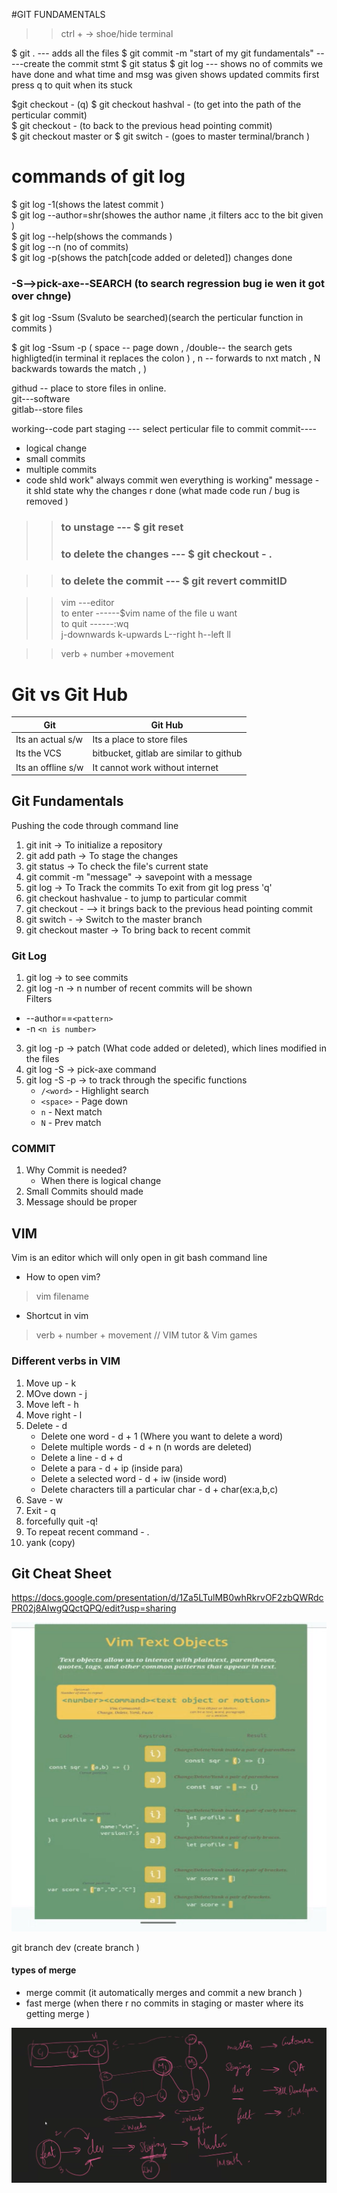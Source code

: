 #GIT FUNDAMENTALS

>> ctrl + -> shoe/hide terminal  

$ git . --- adds all the files 
$ git commit -m "start of my git fundamentals" -----create the commit stmt
$ git status 
$ git log --- shows no of commits we have done and what time and msg was given 
shows updated commits first  
press q to quit when its stuck

$git checkout - (q)
 $ git checkout hashval -  (to get into the path of the perticular commit)    
 $ git checkout - (to back to the previous head pointing commit)    
 $ git checkout master  or $ git switch - (goes to master terminal/branch  )       

 # commands of git log  
 $ git log -1(shows the latest commit )    
 $ git log --author=shr(showes the author name ,it filters acc to the bit given )  
 $ git log --help(shows the commands )  
 $ git log --n (no of commits)  
 $ git log -p(shows the patch[code added or deleted]) changes done   
### -S-->pick-axe--SEARCH (to search regression bug ie wen it got over chnge)
 $ git log -Ssum   (Svaluto be searched)(search the perticular function in commits )  

 $ git log -Ssum -p ( space -- page down , /double--  the search gets highligted(in terminal it replaces the colon ) , n -- forwards to nxt match , N backwards towards the match , )  
  
githud -- place to store files in online.    
git---software     
gitlab--store files       

working--code part 
staging --- select perticular file to commit 
commit----
- logical change 
- small commits 
- multiple commits 
- code shld work" always commit wen everything is working"
message - it shld state why the changes r done (what made code run / bug is removed )  

>> ### to unstage ---  $ git reset
>> ### to delete the changes --- $ git checkout - .


>> ### to delete the commit  ---  $ git revert commitID

 >> vim ---editor  
 to enter ------$vim name of the file u want    
 to quit ------:wq  
 j-downwards   k-upwards L--right h--left ll

 >> verb + number +movement

# Git vs Git Hub
Git | Git Hub |
---| ----|
Its an actual s/w | Its a place to store files
Its the VCS | bitbucket, gitlab are similar to github
Its an offline s/w | It cannot work without internet
 
 
## Git Fundamentals
Pushing the code through command line
1. git init -> To initialize a repository
2. git add path -> To stage the changes
3. git status -> To check the file's current state
4. git commit -m "message" -> savepoint with a message
5. git log -> To Track the commits
To exit from git log press 'q'
6. git checkout hashvalue - to jump to particular commit
7. git checkout - --> it brings back to the previous head pointing commit
8. git switch - -> Switch to the master branch
8. git checkout master -> To bring back to recent commit
 
### Git Log
1. git log -> to see commits
2. git log -n -> n number of recent commits will be shown  
Filters
- --author==`<pattern>`
- -n `<n is number>`
3. git log -p -> patch (What code added or deleted), which lines modified in the files
4. git log -S -> pick-axe command
5. git log -S -p -> to track through the specific functions
    - `/<word>` - Highlight search
    - `<space>` - Page down
    - `n` - Next match
    - `N` - Prev match
### COMMIT
1. Why Commit is needed?
    - When there is logical change
2. Small Commits should made
3. Message should be proper
 
 
## VIM
Vim is an editor which will only open in git bash command line
- How to open vim?
> vim filename
- Shortcut in vim
> verb + number + movement
// VIM tutor & Vim games
### Different verbs in VIM
1. Move up - k
2. MOve down - j
3. Move left - h
4. Move right - l
5. Delete - d
    - Delete one word - d + 1 (Where you want to delete a word)
    - Delete multiple words - d + n (n words are deleted)
    - Delete a line - d + d
    - Delete a para - d + ip (inside para)
    - Delete a selected word - d + iw (inside word)
    - Delete characters till a particular char - d + char(ex:a,b,c)
6. Save - w
7. Exit - q
8. forcefully quit -q!
9. To repeat recent command - .
10. yank (copy)  
## Git Cheat Sheet  
https://docs.google.com/presentation/d/1Za5LTulMB0whRkrvOF2zbQWRdcPR02j8AlwgQQctQPQ/edit?usp=sharing

![vim](vim.png)  

git branch dev (create branch )
#### types of merge 
- merge commit   (it automatically merges and commit a new branch )  
- fast merge (when there r no commits in staging or master where its getting merge )  

![merge](merge.png)
